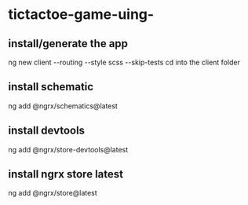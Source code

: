 # tictactoe-game-uing-

## install/generate the app
ng new client --routing --style scss --skip-tests
cd into the client folder

## install schematic
ng add @ngrx/schematics@latest

## install devtools
ng add @ngrx/store-devtools@latest

## install ngrx store latest
ng add @ngrx/store@latest
